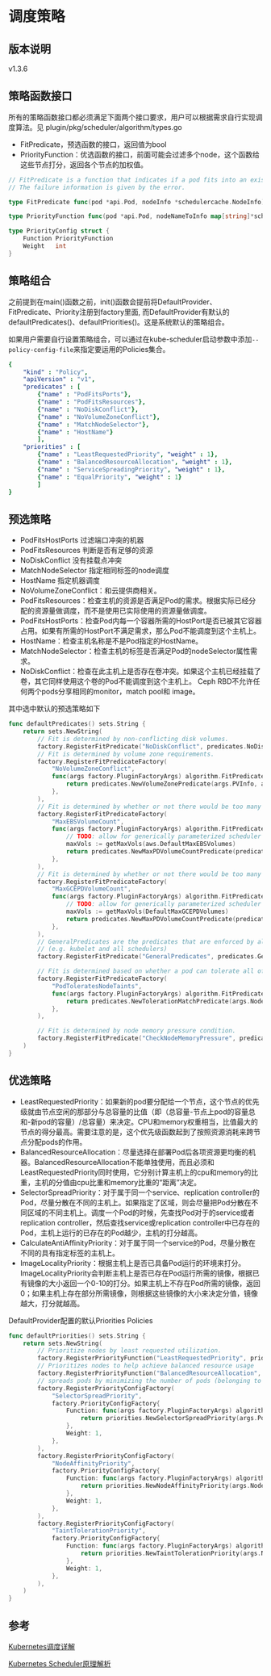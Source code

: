 # 调度策略

## 版本说明
v1.3.6

## 策略函数接口
所有的策略函数接口都必须满足下面两个接口要求，用户可以根据需求自行实现调度算法。见 plugin/pkg/scheduler/algorithm/types.go
  * FitPredicate，预选函数的接口，返回值为bool
  * PriorityFunction：优选函数的接口，前面可能会过滤多个node，这个函数给这些节点打分，返回各个节点的加权值。
```go
// FitPredicate is a function that indicates if a pod fits into an existing node.
// The failure information is given by the error.

type FitPredicate func(pod *api.Pod, nodeInfo *schedulercache.NodeInfo) (bool, error)

type PriorityFunction func(pod *api.Pod, nodeNameToInfo map[string]*schedulercache.NodeInfo, nodeLister NodeLister) (schedulerapi.HostPriorityList, error)

type PriorityConfig struct {
	Function PriorityFunction
	Weight   int
}
```

## 策略组合
之前提到在main()函数之前，init()函数会提前将DefaultProvider、FitPredicate、Priority注册到factory里面, 而DefaultProvider有默认的defaultPredicates()、defaultPriorities()。这是系统默认的策略组合。

如果用户需要自行设置策略组合，可以通过在kube-scheduler启动参数中添加`--policy-config-file`来指定要运用的Policies集合。
```yaml
{
    "kind" : "Policy",
    "apiVersion" : "v1",
    "predicates" : [
        {"name" : "PodFitsPorts"},
        {"name" : "PodFitsResources"},
        {"name" : "NoDiskConflict"},
        {"name" : "NoVolumeZoneConflict"},
        {"name" : "MatchNodeSelector"},
        {"name" : "HostName"}
        ],
    "priorities" : [
        {"name" : "LeastRequestedPriority", "weight" : 1},
        {"name" : "BalancedResourceAllocation", "weight" : 1},
        {"name" : "ServiceSpreadingPriority", "weight" : 1},
        {"name" : "EqualPriority", "weight" : 1}
        ]
}
```

## 预选策略
- PodFitsHostPorts 过滤端口冲突的机器
- PodFitsResources 判断是否有足够的资源
- NoDiskConflict 没有挂载点冲突
- MatchNodeSelector 指定相同标签的node调度
- HostName 指定机器调度
- NoVolumeZoneConflict：和云提供商相关。
- PodFitsResources：检查主机的资源是否满足Pod的需求。根据实际已经分配的资源量做调度，而不是使用已实际使用的资源量做调度。
- PodFitsHostPorts：检查Pod内每一个容器所需的HostPort是否已被其它容器占用。如果有所需的HostPort不满足需求，那么Pod不能调度到这个主机上。
- HostName：检查主机名称是不是Pod指定的HostName。
- MatchNodeSelector：检查主机的标签是否满足Pod的nodeSelector属性需求。
- NoDiskConflict：检查在此主机上是否存在卷冲突。如果这个主机已经挂载了卷，其它同样使用这个卷的Pod不能调度到这个主机上。 Ceph RBD不允许任何两个pods分享相同的monitor，match pool和 image。

其中选中默认的预选策略如下
```go
func defaultPredicates() sets.String {
	return sets.NewString(
		// Fit is determined by non-conflicting disk volumes.
		factory.RegisterFitPredicate("NoDiskConflict", predicates.NoDiskConflict),
		// Fit is determined by volume zone requirements.
		factory.RegisterFitPredicateFactory(
			"NoVolumeZoneConflict",
			func(args factory.PluginFactoryArgs) algorithm.FitPredicate {
				return predicates.NewVolumeZonePredicate(args.PVInfo, args.PVCInfo)
			},
		),
		// Fit is determined by whether or not there would be too many AWS EBS volumes attached to the node
		factory.RegisterFitPredicateFactory(
			"MaxEBSVolumeCount",
			func(args factory.PluginFactoryArgs) algorithm.FitPredicate {
				// TODO: allow for generically parameterized scheduler predicates, because this is a bit ugly
				maxVols := getMaxVols(aws.DefaultMaxEBSVolumes)
				return predicates.NewMaxPDVolumeCountPredicate(predicates.EBSVolumeFilter, maxVols, args.PVInfo, args.PVCInfo)
			},
		),
		// Fit is determined by whether or not there would be too many GCE PD volumes attached to the node
		factory.RegisterFitPredicateFactory(
			"MaxGCEPDVolumeCount",
			func(args factory.PluginFactoryArgs) algorithm.FitPredicate {
				// TODO: allow for generically parameterized scheduler predicates, because this is a bit ugly
				maxVols := getMaxVols(DefaultMaxGCEPDVolumes)
				return predicates.NewMaxPDVolumeCountPredicate(predicates.GCEPDVolumeFilter, maxVols, args.PVInfo, args.PVCInfo)
			},
		),
		// GeneralPredicates are the predicates that are enforced by all Kubernetes components
		// (e.g. kubelet and all schedulers)
		factory.RegisterFitPredicate("GeneralPredicates", predicates.GeneralPredicates),

		// Fit is determined based on whether a pod can tolerate all of the node's taints
		factory.RegisterFitPredicateFactory(
			"PodToleratesNodeTaints",
			func(args factory.PluginFactoryArgs) algorithm.FitPredicate {
				return predicates.NewTolerationMatchPredicate(args.NodeInfo)
			},
		),

		// Fit is determined by node memory pressure condition.
		factory.RegisterFitPredicate("CheckNodeMemoryPressure", predicates.CheckNodeMemoryPressurePredicate),
	)
}
```

## 优选策略
- LeastRequestedPriority：如果新的pod要分配给一个节点，这个节点的优先级就由节点空闲的那部分与总容量的比值（即（总容量-节点上pod的容量总和-新pod的容量）/总容量）来决定。CPU和memory权重相当，比值最大的节点的得分最高。需要注意的是，这个优先级函数起到了按照资源消耗来跨节点分配pods的作用。
- BalancedResourceAllocation：尽量选择在部署Pod后各项资源更均衡的机器。BalancedResourceAllocation不能单独使用，而且必须和LeastRequestedPriority同时使用，它分别计算主机上的cpu和memory的比重，主机的分值由cpu比重和memory比重的“距离”决定。
- SelectorSpreadPriority：对于属于同一个service、replication controller的Pod，尽量分散在不同的主机上。如果指定了区域，则会尽量把Pod分散在不同区域的不同主机上。调度一个Pod的时候，先查找Pod对于的service或者replication controller，然后查找service或replication controller中已存在的Pod，主机上运行的已存在的Pod越少，主机的打分越高。
- CalculateAntiAffinityPriority：对于属于同一个service的Pod，尽量分散在不同的具有指定标签的主机上。
- ImageLocalityPriority：根据主机上是否已具备Pod运行的环境来打分。ImageLocalityPriority会判断主机上是否已存在Pod运行所需的镜像，根据已有镜像的大小返回一个0-10的打分。如果主机上不存在Pod所需的镜像，返回0；如果主机上存在部分所需镜像，则根据这些镜像的大小来决定分值，镜像越大，打分就越高。

DefaultProvider配置的默认Priorities Policies
```go
func defaultPriorities() sets.String {
	return sets.NewString(
		// Prioritize nodes by least requested utilization.
		factory.RegisterPriorityFunction("LeastRequestedPriority", priorities.LeastRequestedPriority, 1),
		// Prioritizes nodes to help achieve balanced resource usage
		factory.RegisterPriorityFunction("BalancedResourceAllocation", priorities.BalancedResourceAllocation, 1),
		// spreads pods by minimizing the number of pods (belonging to the same service or replication controller) on the same node.
		factory.RegisterPriorityConfigFactory(
			"SelectorSpreadPriority",
			factory.PriorityConfigFactory{
				Function: func(args factory.PluginFactoryArgs) algorithm.PriorityFunction {
					return priorities.NewSelectorSpreadPriority(args.PodLister, args.ServiceLister, args.ControllerLister, args.ReplicaSetLister)
				},
				Weight: 1,
			},
		),
		factory.RegisterPriorityConfigFactory(
			"NodeAffinityPriority",
			factory.PriorityConfigFactory{
				Function: func(args factory.PluginFactoryArgs) algorithm.PriorityFunction {
					return priorities.NewNodeAffinityPriority(args.NodeLister)
				},
				Weight: 1,
			},
		),
		factory.RegisterPriorityConfigFactory(
			"TaintTolerationPriority",
			factory.PriorityConfigFactory{
				Function: func(args factory.PluginFactoryArgs) algorithm.PriorityFunction {
					return priorities.NewTaintTolerationPriority(args.NodeLister)
				},
				Weight: 1,
			},
		),
	)
}
```

## 参考
[Kubernetes调度详解](http://dockone.io/article/2885)

[Kubernetes Scheduler原理解析](http://blog.csdn.net/waltonwang/article/details/54409917)